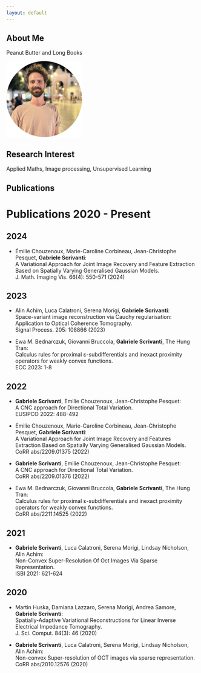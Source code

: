 ```yaml
---
layout: default
---
```


## About Me

Peanut Butter and Long Books

<img class="profile-picture" src="portraitround.png" width="200">

## Research Interest

Applied Maths, Image processing, Unsupervised Learning

## Publications



# Publications 2020 - Present

## 2024
- Émilie Chouzenoux, Marie-Caroline Corbineau, Jean-Christophe Pesquet, **Gabriele Scrivanti**:  
  A Variational Approach for Joint Image Recovery and Feature Extraction Based on Spatially Varying Generalised Gaussian Models.  
  J. Math. Imaging Vis. 66(4): 550-571 (2024)

## 2023
- Alin Achim, Luca Calatroni, Serena Morigi, **Gabriele Scrivanti**:  
  Space-variant image reconstruction via Cauchy regularisation: Application to Optical Coherence Tomography.  
  Signal Process. 205: 108866 (2023)

- Ewa M. Bednarczuk, Giovanni Bruccola, **Gabriele Scrivanti**, The Hung Tran:  
  Calculus rules for proximal ε-subdifferentials and inexact proximity operators for weakly convex functions.  
  ECC 2023: 1-8

## 2022
- **Gabriele Scrivanti**, Emilie Chouzenoux, Jean-Christophe Pesquet:  
  A CNC approach for Directional Total Variation.  
  EUSIPCO 2022: 488-492

- Emilie Chouzenoux, Marie-Caroline Corbineau, Jean-Christophe Pesquet, **Gabriele Scrivanti**:  
  A Variational Approach for Joint Image Recovery and Features Extraction Based on Spatially Varying Generalised Gaussian Models.  
  CoRR abs/2209.01375 (2022)

- **Gabriele Scrivanti**, Emilie Chouzenoux, Jean-Christophe Pesquet:  
  A CNC approach for Directional Total Variation.  
  CoRR abs/2209.01376 (2022)

- Ewa M. Bednarczuk, Giovanni Bruccola, **Gabriele Scrivanti**, The Hung Tran:  
  Calculus rules for proximal ε-subdifferentials and inexact proximity operators for weakly convex functions.  
  CoRR abs/2211.14525 (2022)

## 2021
- **Gabriele Scrivanti**, Luca Calatroni, Serena Morigi, Lindsay Nicholson, Alin Achim:  
  Non-Convex Super-Resolution Of Oct Images Via Sparse Representation.  
  ISBI 2021: 621-624

## 2020
- Martin Huska, Damiana Lazzaro, Serena Morigi, Andrea Samore, **Gabriele Scrivanti**:  
  Spatially-Adaptive Variational Reconstructions for Linear Inverse Electrical Impedance Tomography.  
  J. Sci. Comput. 84(3): 46 (2020)

- **Gabriele Scrivanti**, Luca Calatroni, Serena Morigi, Lindsay Nicholson, Alin Achim:  
  Non-convex Super-resolution of OCT images via sparse representation.  
  CoRR abs/2010.12576 (2020)
